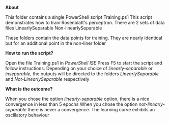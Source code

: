 **About**

This folder contains a single PowerShell script Training.ps1
This script demonstrates how to train Rosenblatt's perceptron.
There are 2 sets of data files
	LinearlySeparable
	Non-linearlySeparable

These folders contain the data points for training. They are nearly identical but for an additional point in the non-liner folder

**How to run the script?**

Open the file Training.ps1 in *PowerShell ISE* 
Press F5 to start the script and follow instructions.
Depending on your choice of *linearly-separable* or *inseparable*, the outputs will be directed to the folders *LinearlySeparable* and *Not-LinearlySeparable* respectively

**What is the outcome?**

When you chose the option *linearly-separable* option, there is a nice convergence in less than 5 epochs
When you chose the option *not-linearly-separable* there is never a convergence. The learning curve exhibits an oscillatory behaviour




